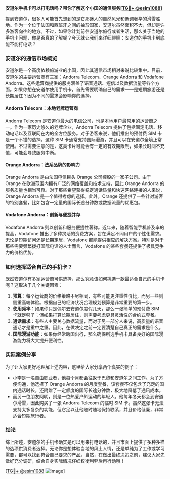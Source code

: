 **安道尔手机卡可以打电话吗？带你了解这个小国的通信服务[[TG💪+ @esim1088](https://t.me/s/esim1088)]**

提到安道尔，很多人可能首先想到的是它那迷人的自然风光和低调奢华的滑雪胜地。作为一个位于法国和西班牙之间的袖珍国家，安道尔虽然面积不大，但却是许多游客向往的地方。不过，如果你计划前往安道尔旅行或者生活，那么关于当地的手机卡问题，你是否真的了解呢？今天就让我们来详细聊聊：安道尔的手机卡到底能不能打电话？

### 安道尔的通信市场概览

安道尔是一个高度依赖旅游业的小国，因此其通信市场相对来说比较集中。目前，安道尔的主要运营商有三家：Andorra Telecom、Orange Andorra 和 Vodafone Andorra。这些运营商提供的服务涵盖了语音通话、短信以及数据流量等各个方面。如果你想在安道尔使用手机卡，首先需要明确自己的需求——是短期旅游还是长期居住？因为不同的需求会影响你的选择。

#### Andorra Telecom：本地老牌运营商

Andorra Telecom 是安道尔最大的电信公司，也是本地用户最常用的运营商之一。作为一家历史悠久的老牌企业，Andorra Telecom 提供了包括固定电话、移动电话以及互联网在内的全方位服务。对于游客来说，他们推出的预付费 SIM 卡是一个不错的选择。这种 SIM 卡通常支持国际漫游，并且可以在安道尔全境正常使用。不过需要注意的是，这类卡片可能会有一定的有效期限制，如果长时间不充值，可能会导致服务中断。

#### Orange Andorra：法系品牌的影响力

Orange Andorra 是由法国电信巨头 Orange 公司控股的一家子公司。由于 Orange 在欧洲范围内拥有广泛的网络覆盖和技术支持，因此 Orange Andorra 的服务质量也相当可靠。对于那些希望获得稳定通话质量和快速网络连接的人来说，Orange Andorra 是一个值得考虑的选择。此外，Orange 还提供了一些针对游客的特别套餐，比如包含一定量的国际长途分钟数或数据流量的优惠包。

#### Vodafone Andorra：创新与便捷并存

Vodafone Andorra 则以创新和服务便捷性著称。近年来，随着智能手机普及率的提高，Vodafone 推出了多种灵活的资费方案，旨在满足不同用户的个性化需求。无论是短期访问还是长期定居，Vodafone 都能提供相应的解决方案。特别是对于那些需要频繁拨打国际电话的人士而言，Vodafone 的某些套餐还提供了极具竞争力的价格优势。

### 如何选择适合自己的手机卡？

既然安道尔有多家运营商可供选择，那么究竟该如何挑选一款最适合自己的手机卡呢？这取决于几个关键因素：

1. **预算**：每个运营商的价格策略不尽相同，有些可能更注重性价比，而另一些则侧重高端体验。根据自己的经济状况合理规划预算是非常重要的第一步。
2. **使用频率**：如果你只是偶尔去安道尔度假几天，那么一张简单的预付费 SIM 卡就足够了；但如果打算长期居住，则需要考虑更具灵活性的合约式套餐。
3. **通话需求**：有些人主要关心数据流量，而对于另一部分人来说，高质量的语音通话才是重中之重。因此，在做决定之前一定要清楚自己真正的需求是什么。
4. **国际漫游功能**：如果你经常跨国出行，那么确保所选手机卡具备良好的国际漫游能力将大大提升便利性。

### 实际案例分享

为了让大家更好地理解上述内容，这里给大家分享两个真实的例子：

- 小李是一名自由职业者，他每个月都会往返于巴黎和安道尔之间工作。为了方便沟通，他选择了 Orange Andorra 的月度套餐，该套餐不仅包含了充足的国内通话时长，还附赠了一定额度的国际长途分钟数，极大地降低了通讯成本。
- 而另一位朋友阿明，则是一位热爱户外运动的年轻人。他每年冬天都会到安道尔滑雪，因此购买了一张 Andorra Telecom 的临时 SIM 卡。虽然这张卡无法支持太多复杂的功能，但它足以让他随时随地保持联系，并且价格低廉，非常适合短期旅行者。

### 结论

综上所述，安道尔的手机卡确实是可以用来打电话的，并且市面上提供了多种多样的选项供消费者选择。无论你是想体验当地的风土人情，还是单纯为了工作或学习需要，都可以找到符合自己要求的产品。当然，在做出最终决策之前，建议大家先做好充分调研，结合自身实际情况仔细权衡利弊后再行动哦！

[[TG💪+ @esim1088](https://t.me/s/esim1088) ![Image](https://i.postimg.cc/4NQfJmqS/Snipaste-2025-05-13-00-14-12.png)]